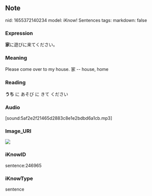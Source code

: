 ## Note
nid: 1655372140234
model: iKnow! Sentences
tags: 
markdown: false

### Expression
<b>家</b>に遊びに来てください。

### Meaning
Please come over to my house.
家 -- house, home

### Reading
<b>うち</b> に あそび に きて ください

### Audio
[sound:5af2e2f21465d2883c8e1e2bdbd6a1cb.mp3]

### Image_URI
<img src="00a208e0cfb076cebf0ae8a924394497.jpg">

### iKnowID
sentence:246965

### iKnowType
sentence
